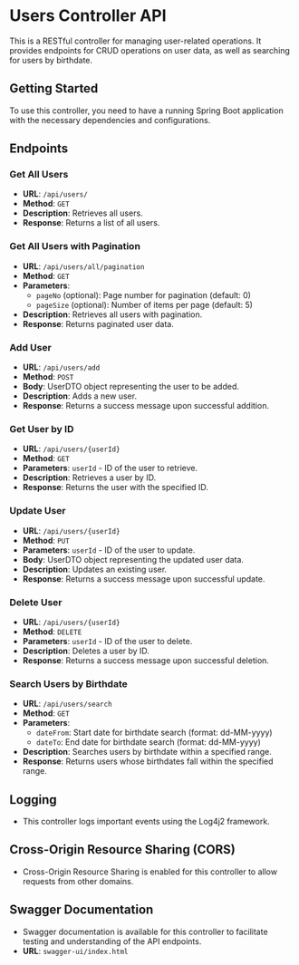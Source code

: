 # Users Controller API

This is a RESTful controller for managing user-related operations. It provides endpoints for CRUD operations on user data, as well as searching for users by birthdate.

## Getting Started

To use this controller, you need to have a running Spring Boot application with the necessary dependencies and configurations.

## Endpoints

### Get All Users
- **URL**: `/api/users/`
- **Method**: `GET`
- **Description**: Retrieves all users.
- **Response**: Returns a list of all users.

### Get All Users with Pagination
- **URL**: `/api/users/all/pagination`
- **Method**: `GET`
- **Parameters**:
  - `pageNo` (optional): Page number for pagination (default: 0)
  - `pageSize` (optional): Number of items per page (default: 5)
- **Description**: Retrieves all users with pagination.
- **Response**: Returns paginated user data.

### Add User
- **URL**: `/api/users/add`
- **Method**: `POST`
- **Body**: UserDTO object representing the user to be added.
- **Description**: Adds a new user.
- **Response**: Returns a success message upon successful addition.

### Get User by ID
- **URL**: `/api/users/{userId}`
- **Method**: `GET`
- **Parameters**: `userId` - ID of the user to retrieve.
- **Description**: Retrieves a user by ID.
- **Response**: Returns the user with the specified ID.

### Update User
- **URL**: `/api/users/{userId}`
- **Method**: `PUT`
- **Parameters**: `userId` - ID of the user to update.
- **Body**: UserDTO object representing the updated user data.
- **Description**: Updates an existing user.
- **Response**: Returns a success message upon successful update.

### Delete User
- **URL**: `/api/users/{userId}`
- **Method**: `DELETE`
- **Parameters**: `userId` - ID of the user to delete.
- **Description**: Deletes a user by ID.
- **Response**: Returns a success message upon successful deletion.

### Search Users by Birthdate
- **URL**: `/api/users/search`
- **Method**: `GET`
- **Parameters**:
  - `dateFrom`: Start date for birthdate search (format: dd-MM-yyyy)
  - `dateTo`: End date for birthdate search (format: dd-MM-yyyy)
- **Description**: Searches users by birthdate within a specified range.
- **Response**: Returns users whose birthdates fall within the specified range.

## Logging
- This controller logs important events using the Log4j2 framework.

## Cross-Origin Resource Sharing (CORS)
- Cross-Origin Resource Sharing is enabled for this controller to allow requests from other domains.

## Swagger Documentation
- Swagger documentation is available for this controller to facilitate testing and understanding of the API endpoints.
- **URL**: `swagger-ui/index.html`
